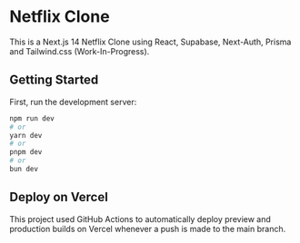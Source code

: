 # Netflix Clone

This is a Next.js 14 Netflix Clone using React, Supabase, Next-Auth, Prisma and Tailwind.css (Work-In-Progress).

## Getting Started

First, run the development server:

```bash
npm run dev
# or
yarn dev
# or
pnpm dev
# or
bun dev
```

## Deploy on Vercel

This project used GitHub Actions to automatically deploy preview and production builds on Vercel whenever a push is made to the main branch.

